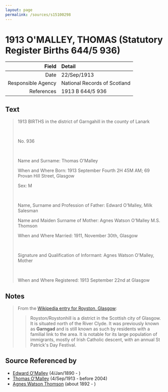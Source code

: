 ```yaml
---
layout: page
permalink: /sources/s15100298
---
```


# 1913 O'MALLEY, THOMAS (Statutory Register Births 644/5 936)

Field | Detail
---:|:---
Date | 22/Sep/1913
Responsible Agency | National Records of Scotland
References | 1913 B 644/5 936

## Text

> 1913 BIRTHS in the district of Garngahill in the county of Lanark
>
> <br/>
>
> No. 936
>
> <br/>
>
> Name and Surname: Thomas O'Malley
>
> When and Where Born: 1913 September Fourth 2H 45M AM; 69 Provan Hill Street, Glasgow
>
> Sex: M
>
> <br/>
>
> Name, Surname and Profession of Father: Edward O'Malley, Milk Salesman
>
> Name and Maiden Surname of Mother: Agnes Watson O'Malley M.S. Thomson
>
> When and Where Married: 1911, November 30th, Glasgow
>
> <br/>
>
> Signature and Qualification of Informant: Agnes Watson O'Malley, Mother
>
> <br/>
>
> When and Where Registered: 1913 September 22nd at Glasgow
>

## Notes

> From the [Wikipedia entry for Royston, Glasgow](https://en.wikipedia.org/wiki/Royston,_Glasgow):
>
> > Royston/Roystonhill is a district in the Scottish city of Glasgow. It is situated north of the River Clyde. It was previously known as **Garngad** and is still known as such by residents with a familial link to the area. It is notable for its large population of immigrants, mostly of Irish Catholic descent, with an annual St Patrick's Day Festival.
>


## Source Referenced by

* [Edward O'Malley](../people/@76741424@-edward-o'malley-b1890-1-4-d.md) (4/Jan/1890 - )
* [Thomas O'Malley](../people/@12568152@-thomas-o'malley-b1913-9-4-d2004.md) (4/Sep/1913 - before 2004)
* [Agnes Watson Thomson](../people/@96590245@-agnes-watson-thomson-b1892-d.md) (about 1892 - )
